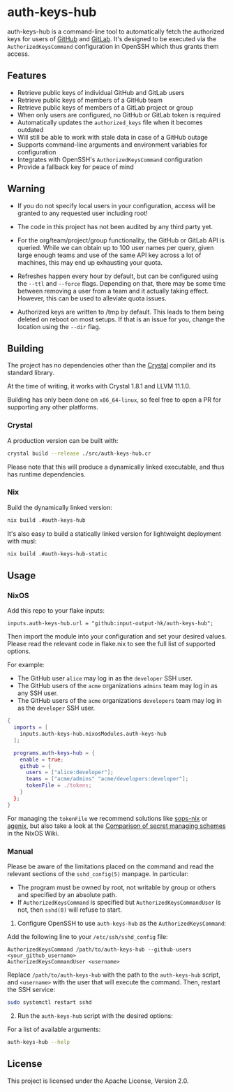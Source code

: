# auth-keys-hub

auth-keys-hub is a command-line tool to automatically fetch the authorized keys
for users of [GitHub](https://github.com) and [GitLab](https://gitlab.com).
It's designed to be executed via the `AuthorizedKeysCommand` configuration in
OpenSSH which thus grants them access.

## Features

- Retrieve public keys of individual GitHub and GitLab users
- Retrieve public keys of members of a GitHub team
- Retrieve public keys of members of a GitLab project or group
- When only users are configured, no GitHub or GitLab token is required
- Automatically updates the `authorized_keys` file when it becomes outdated
- Will still be able to work with stale data in case of a GitHub outage
- Supports command-line arguments and environment variables for configuration
- Integrates with OpenSSH's `AuthorizedKeysCommand` configuration
- Provide a fallback key for peace of mind 

## Warning

* If you do not specify local users in your configuration, access will be
  granted to any requested user including root!

* The code in this project has not been audited by any third party yet.

* For the org/team/project/group functionality, the GitHub or GitLab API is
  queried. While we can obtain up to 100 user names per query, given large
  enough teams and use of the same API key across a lot of machines, this may
  end up exhausting your quota.

* Refreshes happen every hour by default, but can be configured using the
  `--ttl` and `--force` flags. Depending on that, there may be some time
  between removing a user from a team and it actually taking effect. However,
  this can be used to alleviate quota issues.

* Authorized keys are written to /tmp by default. This leads to them being
  deleted on reboot on most setups.
  If that is an issue for you, change the location using the `--dir` flag.

## Building

The project has no dependencies other than the
[Crystal](https://crystal-lang.org/) compiler and its standard library.

At the time of writing, it works with Crystal 1.8.1 and LLVM 11.1.0.

Building has only been done on `x86_64-linux`, so feel free to open a PR for
supporting any other platforms.

### Crystal

A production version can be built with:

```sh
crystal build --release ./src/auth-keys-hub.cr
```

Please note that this will produce a dynamically linked executable, and thus has runtime dependencies.

### Nix

Build the dynamically linked version:

```sh
nix build .#auth-keys-hub
```

It's also easy to build a statically linked version for lightweight deployment with musl:

```sh
nix build .#auth-keys-hub-static
```

## Usage

### NixOS

Add this repo to your flake inputs:

    inputs.auth-keys-hub.url = "github:input-output-hk/auth-keys-hub";

Then import the module into your configuration and set your desired values.
Please read the relevant code in flake.nix to see the full list of supported options.

For example:

* The GitHub user `alice` may log in as the `developer` SSH user.
* The GitHub users of the `acme` organizations `admins` team may log in as any SSH user.
* The GitHub users of the `acme` organizations `developers` team may log in as the `developer` SSH user.

```nix
{
  imports = [
    inputs.auth-keys-hub.nixosModules.auth-keys-hub
  ];

  programs.auth-keys-hub = {
    enable = true;
    github = {
      users = ["alice:developer"];
      teams = ["acme/admins" "acme/developers:developer"];  
      tokenFile = ./tokens;
    }
  };
}
```

For managing the `tokenFile` we recommend solutions like
[sops-nix](https://github.com/Mic92/sops-nix) or
[agenix](https://github.com/ryantm/agenix), but also take a look at the
[Comparison of secret managing schemes](https://nixos.wiki/wiki/Comparison_of_secret_managing_schemes)
in the NixOS Wiki.

### Manual

Please be aware of the limitations placed on the command and read the relevant
sections of the `sshd_config(5)` manpage. In particular:

  * The program must be owned by root, not writable by group or others and specified by an absolute path.
  * If `AuthorizedKeysCommand` is specified but `AuthorizedKeysCommandUser` is not, then `sshd(8)` will refuse to start.

1. Configure OpenSSH to use `auth-keys-hub` as the `AuthorizedKeysCommand`:

Add the following line to your `/etc/ssh/sshd_config` file:

    AuthorizedKeysCommand /path/to/auth-keys-hub --github-users <your_github_username>
    AuthorizedKeysCommandUser <username>

Replace `/path/to/auth-keys-hub` with the path to the
`auth-keys-hub` script, and `<username>` with the user that will
execute the command. Then, restart the SSH service:

```sh
sudo systemctl restart sshd
```

2. Run the `auth-keys-hub` script with the desired options:

For a list of available arguments:

```sh
auth-keys-hub --help
```

## License

This project is licensed under the Apache License, Version 2.0.
